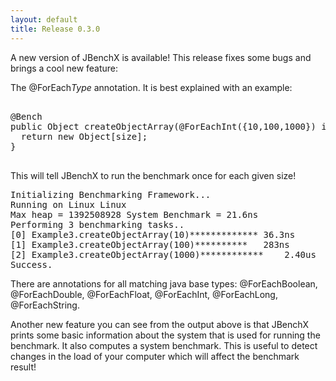 ```yaml
---
layout: default
title: Release 0.3.0
---
```


A new version of JBenchX is available! This release fixes some bugs
and brings a cool new feature:

The @ForEach<i>Type</i> annotation. It is best explained with an example:

<pre>

@Bench
public Object createObjectArray(@ForEachInt({10,100,1000}) int size) {
  return new Object[size];
}
  
</pre>

This will tell JBenchX to run the benchmark once for each given size!

<pre>
Initializing Benchmarking Framework...
Running on Linux Linux
Max heap = 1392508928 System Benchmark = 21.6ns
Performing 3 benchmarking tasks..
[0]	Example3.createObjectArray(10)*************	36.3ns
[1]	Example3.createObjectArray(100)**********	283ns
[2]	Example3.createObjectArray(1000)************	2.40us
Success.
</pre>

There are annotations for all matching java base types:
@ForEachBoolean, @ForEachDouble, @ForEachFloat, @ForEachInt, @ForEachLong, @ForEachString.

Another new feature you can see from the output above is that JBenchX prints some
basic information about the system that is used for running the benchmark. It also computes a system benchmark.
This is useful to detect changes in the load of your computer which will affect the benchmark result!
